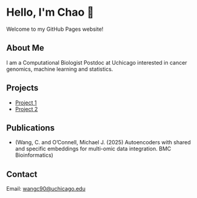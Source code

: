 # Hello, I'm Chao 👋

Welcome to my GitHub Pages website!

## About Me
I am a Computational Biologist Postdoc at Uchicago interested in cancer genomics, machine learning and statistics.

## Projects
- [Project 1](https://github.com/wangc90/AE_Data_Integration)
- [Project 2](https://github.com/wangc90/CircCNNs)

## Publications
- (Wang, C. and O’Connell, Michael J. (2025) Autoencoders with shared and specific
embeddings for multi-omic data integration. BMC Bioinformatics)

## Contact
Email: [wangc90@uchicago.edu](mailto:wangc90@uchicago.edu)
